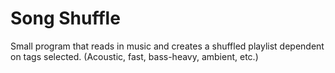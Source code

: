 # Song Shuffle
Small program that reads in music and creates a shuffled playlist dependent on tags selected. (Acoustic, fast, bass-heavy, ambient, etc.)
